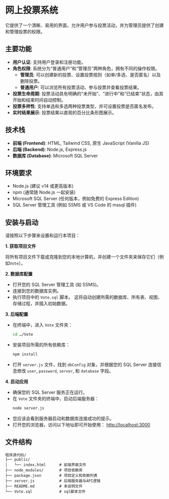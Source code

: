 # 网上投票系统
  
它提供了一个清晰、易用的界面，允许用户参与投票活动，并为管理员提供了创建和管理投票的权限。  

## 主要功能

* **用户认证**: 支持用户登录和注册功能。 
* **角色权限**: 系统分为“普通用户”和“管理员”两种角色，拥有不同的操作权限。 
    * **管理员**: 可以创建新的投票、设置投票规则（如单/多选、是否匿名）以及删除投票。 
    * **普通用户**: 可以浏览所有投票活动、参与投票并查看投票结果。 
* **投票生命周期**: 投票活动具有明确的“未开始”、“进行中”和“已结束”状态，由其开始和结束时间自动控制。 
* **投票多样性**: 支持单选和多选两种投票类型，并可设置投票是否匿名发布。 
* **实时结果展示**: 投票结果以直观的百分比条形图展示。 

## 技术栈

* **前端 (Frontend)**: HTML, Tailwind CSS, 原生 JavaScript (Vanilla JS)
* **后端 (Backend)**: Node.js, Express.js
* **数据库 (Database)**: Microsoft SQL Server

## 环境要求

* Node.js (建议 v14 或更高版本)
* npm (通常随 Node.js 一起安装)
* Microsoft SQL Server (任何版本，例如免费的 Express Edition)
* SQL Server 管理工具 (例如 SSMS 或 VS Code 的 mssql 插件)

## 安装与启动

请按照以下步骤来设置和运行本项目：

**1. 获取项目文件**

将所有项目文件下载或克隆到您的本地计算机，并创建一个文件夹来保存它们（例如`Vote`）。

**2. 数据库配置**

* 打开您的 SQL Server 管理工具 (如 SSMS)。
* 连接到您的数据库实例。
* 执行项目中的 `Vote.sql` 脚本。  这将自动创建所需的数据库、所有表、视图、存储过程，并插入初始数据。

**3. 后端配置**

* 在终端中，进入 `Vote` 文件夹：
    ```bash
    cd …/Vote
    ```
* 安装项目所需的所有依赖库：
    ```bash
    npm install
    ```
* 打开 `server.js` 文件，找到 `dbConfig` 对象，并根据您的 SQL Server 连接信息修改 `user`, `password`, `server`, 和 `database` 字段。

**4. 启动应用**

* 确保您的 SQL Server 服务正在运行。
* 在 `Vote` 文件夹的终端中，启动后端服务器：
    ```bash
    node server.js
    ```
* 您应该会看到服务器启动和数据库连接成功的提示。
* 打开您的浏览器，访问以下地址即可开始使用：
    [http://localhost:3000](http://localhost:3000)

## 文件结构

```
程序源代码/
├── public/
│   └── index.html      # 前端界面文件
├── node_modules/       # 项目依赖库
├── package.json        # 项目定义和依赖列表
├── server.js           # 后端服务器与API逻辑
├── README.md           # 本说明文件
└── Vote.sql            # sql脚本文件
```
